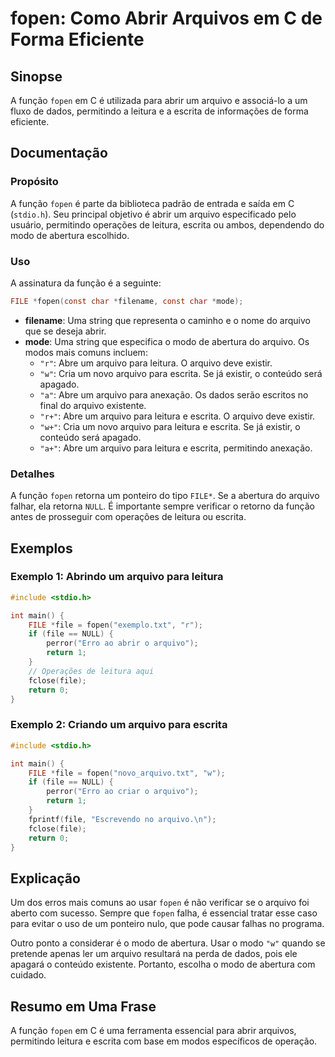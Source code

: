 <!--
Meta Description: # fopen: Como Abrir Arquivos em C de Forma Eficiente ## Sinopse A função `fopen` em C é utilizada para abrir um arquivo e associá-lo a um fluxo de dad...
Meta Keywords: arquivo, para, file, fopen, leitura
-->

# fopen: Como Abrir Arquivos em C de Forma Eficiente

## Sinopse
A função `fopen` em C é utilizada para abrir um arquivo e associá-lo a um fluxo de dados, permitindo a leitura e a escrita de informações de forma eficiente.

## Documentação
### Propósito
A função `fopen` é parte da biblioteca padrão de entrada e saída em C (`stdio.h`). Seu principal objetivo é abrir um arquivo especificado pelo usuário, permitindo operações de leitura, escrita ou ambos, dependendo do modo de abertura escolhido.

### Uso
A assinatura da função é a seguinte:

```c
FILE *fopen(const char *filename, const char *mode);
```

- **filename**: Uma string que representa o caminho e o nome do arquivo que se deseja abrir.
- **mode**: Uma string que especifica o modo de abertura do arquivo. Os modos mais comuns incluem:
  - `"r"`: Abre um arquivo para leitura. O arquivo deve existir.
  - `"w"`: Cria um novo arquivo para escrita. Se já existir, o conteúdo será apagado.
  - `"a"`: Abre um arquivo para anexação. Os dados serão escritos no final do arquivo existente.
  - `"r+"`: Abre um arquivo para leitura e escrita. O arquivo deve existir.
  - `"w+"`: Cria um novo arquivo para leitura e escrita. Se já existir, o conteúdo será apagado.
  - `"a+"`: Abre um arquivo para leitura e escrita, permitindo anexação.

### Detalhes
A função `fopen` retorna um ponteiro do tipo `FILE*`. Se a abertura do arquivo falhar, ela retorna `NULL`. É importante sempre verificar o retorno da função antes de prosseguir com operações de leitura ou escrita.

## Exemplos
### Exemplo 1: Abrindo um arquivo para leitura

```c
#include <stdio.h>

int main() {
    FILE *file = fopen("exemplo.txt", "r");
    if (file == NULL) {
        perror("Erro ao abrir o arquivo");
        return 1;
    }
    // Operações de leitura aqui
    fclose(file);
    return 0;
}
```

### Exemplo 2: Criando um arquivo para escrita

```c
#include <stdio.h>

int main() {
    FILE *file = fopen("novo_arquivo.txt", "w");
    if (file == NULL) {
        perror("Erro ao criar o arquivo");
        return 1;
    }
    fprintf(file, "Escrevendo no arquivo.\n");
    fclose(file);
    return 0;
}
```

## Explicação
Um dos erros mais comuns ao usar `fopen` é não verificar se o arquivo foi aberto com sucesso. Sempre que `fopen` falha, é essencial tratar esse caso para evitar o uso de um ponteiro nulo, que pode causar falhas no programa.

Outro ponto a considerar é o modo de abertura. Usar o modo `"w"` quando se pretende apenas ler um arquivo resultará na perda de dados, pois ele apagará o conteúdo existente. Portanto, escolha o modo de abertura com cuidado.

## Resumo em Uma Frase
A função `fopen` em C é uma ferramenta essencial para abrir arquivos, permitindo leitura e escrita com base em modos específicos de operação.